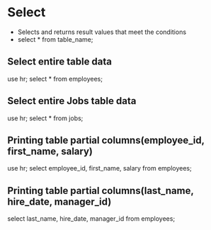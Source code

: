 # Select
- Selects and returns result values ​​that meet the conditions
- select * from table_name;

## Select entire table data
use hr;
select * from employees;

## Select entire Jobs table data
use hr;
select * from jobs;

## Printing table partial columns(employee_id, first_name, salary)
use hr;
select
	employee_id, 
	first_name,
	salary
from
	employees;

## Printing table partial columns(last_name, hire_date, manager_id)
select
	last_name, 
	hire_date,
	manager_id
from
	employees;
